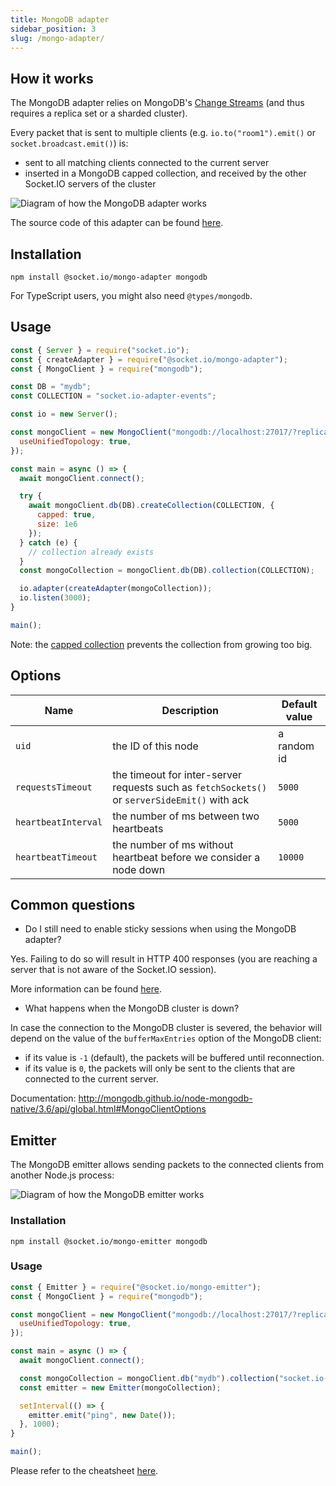 ```yaml
---
title: MongoDB adapter
sidebar_position: 3
slug: /mongo-adapter/
---
```


## How it works

The MongoDB adapter relies on MongoDB's [Change Streams](https://docs.mongodb.com/manual/changeStreams/) (and thus requires a replica set or a sharded cluster).

Every packet that is sent to multiple clients (e.g. `io.to("room1").emit()` or `socket.broadcast.emit()`) is:

- sent to all matching clients connected to the current server
- inserted in a MongoDB capped collection, and received by the other Socket.IO servers of the cluster

![Diagram of how the MongoDB adapter works](/images/mongo-adapter.png)

The source code of this adapter can be found [here](https://github.com/socketio/socket.io-mongo-adapter).

## Installation

```
npm install @socket.io/mongo-adapter mongodb
```

For TypeScript users, you might also need `@types/mongodb`.

## Usage

```js
const { Server } = require("socket.io");
const { createAdapter } = require("@socket.io/mongo-adapter");
const { MongoClient } = require("mongodb");

const DB = "mydb";
const COLLECTION = "socket.io-adapter-events";

const io = new Server();

const mongoClient = new MongoClient("mongodb://localhost:27017/?replicaSet=rs0", {
  useUnifiedTopology: true,
});

const main = async () => {
  await mongoClient.connect();

  try {
    await mongoClient.db(DB).createCollection(COLLECTION, {
      capped: true,
      size: 1e6
    });
  } catch (e) {
    // collection already exists
  }
  const mongoCollection = mongoClient.db(DB).collection(COLLECTION);

  io.adapter(createAdapter(mongoCollection));
  io.listen(3000);
}

main();
```

Note: the [capped collection](https://docs.mongodb.com/manual/core/capped-collections/) prevents the collection from growing too big.

## Options

| Name | Description | Default value |
| ---- | ----------- | ------------- |
| `uid` | the ID of this node | a random id |
| `requestsTimeout` | the timeout for inter-server requests such as `fetchSockets()` or `serverSideEmit()` with ack | `5000` |
| `heartbeatInterval` | the number of ms between two heartbeats | `5000` |
| `heartbeatTimeout` | the number of ms without heartbeat before we consider a node down | `10000` |

## Common questions

- Do I still need to enable sticky sessions when using the MongoDB adapter?

Yes. Failing to do so will result in HTTP 400 responses (you are reaching a server that is not aware of the Socket.IO session).

More information can be found [here](/docs/v4/using-multiple-nodes/#Why-is-sticky-session-required).

- What happens when the MongoDB cluster is down?

In case the connection to the MongoDB cluster is severed, the behavior will depend on the value of the `bufferMaxEntries` option of the MongoDB client:

- if its value is `-1` (default), the packets will be buffered until reconnection.
- if its value is `0`, the packets will only be sent to the clients that are connected to the current server.

Documentation: http://mongodb.github.io/node-mongodb-native/3.6/api/global.html#MongoClientOptions

## Emitter

The MongoDB emitter allows sending packets to the connected clients from another Node.js process:

![Diagram of how the MongoDB emitter works](/images/mongo-emitter.png)

### Installation

```
npm install @socket.io/mongo-emitter mongodb
```

### Usage

```js
const { Emitter } = require("@socket.io/mongo-emitter");
const { MongoClient } = require("mongodb");

const mongoClient = new MongoClient("mongodb://localhost:27017/?replicaSet=rs0", {
  useUnifiedTopology: true,
});

const main = async () => {
  await mongoClient.connect();

  const mongoCollection = mongoClient.db("mydb").collection("socket.io-adapter-events");
  const emitter = new Emitter(mongoCollection);

  setInterval(() => {
    emitter.emit("ping", new Date());
  }, 1000);
}

main();
```

Please refer to the cheatsheet [here](/docs/v4/adapter/#Emitter-cheatsheet).
